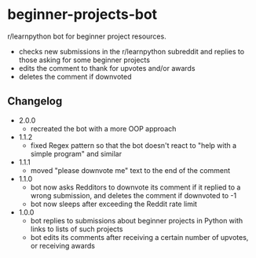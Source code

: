 # beginner-projects-bot

r/learnpython bot for beginner project resources.

- checks new submissions in the r/learnpython subreddit and replies to those asking for some beginner projects
- edits the comment to thank for upvotes and/or awards
- deletes the comment if downvoted

## Changelog

- 2.0.0
  - recreated the bot with a more OOP approach
- 1.1.2
  - fixed Regex pattern so that the bot doesn't react to "help with a simple program" and similar
- 1.1.1
  - moved "please downvote me" text to the end of the comment
- 1.1.0
  - bot now asks Redditors to downvote its comment if it replied to a wrong submission, and deletes the comment if downvoted to -1
  - bot now sleeps after exceeding the Reddit rate limit
- 1.0.0
  - bot replies to submissions about beginner projects in Python with links to lists of such projects
  - bot edits its comments after receiving a certain number of upvotes, or receiving awards
